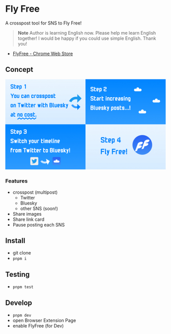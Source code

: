 # Fly Free

A crosspost tool for SNS to Fly Free!

> **Note**
> Author is learning English now.
> Please help me learn English together!
> I would be happy if you could use simple English. Thank you!

- [FlyFree - Chrome Web Store](https://chrome.google.com/webstore/detail/flyfree/mjlfkhenobdjdonefhdbpigopndgeogm)

## Concept

![Step 1 You can crosspost on Twitter with Bluesky at no cost. / Step 2 Start increasing Bluesky posts...! / Step 3 Switch your timeline from Twitter to Bluesky! / Step 4 Fly Free!](readme-resources/feature.jpg)

### Features

- crosspost (multipost)
  - Twitter
  - Bluesky
  - other SNS (soon!)
- Share images
- Share link card
- Pause posting each SNS

## Install

- git clone
- `pnpm i`

## Testing

- `pnpm test`

## Develop

- `pnpm dev`
- open Browser Extension Page
- enable FlyFree (for Dev)
